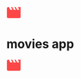 ![alt text](https://github.com/ImMPrada/movies_app/blob/main/Movie.png)

# movies app


<img  align="center" src='https://github.com/ImMPrada/movies_app/blob/main/Movie.png' />
